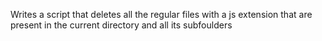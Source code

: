 Writes a script that deletes all the regular files with a js extension that are present in the current directory and all its subfoulders
